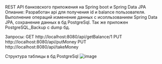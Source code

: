REST API банковского приложения на Spring boot и Spring Data JPA Опиание: Разработан api для получения id и balance пользователя.
Выполнение операций изменение данных с исопльзованием Spring Data JPA, сохранение данных в бд PostgreSql.
Так же приложен PostgreSQL_Backup с dump бд.

Запросы: GET http://localhost:8080/api/getBalance/1 PUT http://localhost:8080/api/putMoney PUT http://localhost:8080/api/takeMoney

Структура таблицы в бд PostgreSql
![image](https://user-images.githubusercontent.com/84147034/169574290-2a119d7a-7796-43eb-a2fd-6bd565d28ce0.png)
